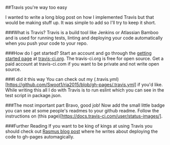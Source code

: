 ##Travis you're way too easy

I wanted to write a long blog post on how I implemented Travis but that would be making stuff up. It was simple to add so I'll try to keep it short.

###What is Travis?
Travis is a build tool like Jenkins or Atlassian Bamboo and is used for running tests, linting and deploying your code automatically when you push your code to your repo.

###How do I get started?
Start an account and go through the [getting started page](https://travis-ci.org/getting_started) at [travis-ci.org](https://travis-ci.org). The travis-ci.org is free for open source. Get a paid account at travis-ci.com if you want to be private and not write open source.

###I did it this way
You can check out my (.travis.yml)[https://github.com/Swoot1/ria2015/blob/gh-pages/.travis.yml] if you'd like. While writing this all I do with Travis is to run eslint which you can see in the test script in package.json.

###The most important part
Bravo, good job! Now add the small little badge you can see at some people's readmes to your github readme. Follow the instructions on (this page)[https://docs.travis-ci.com/user/status-images/].

###Further Reading
If you want to be king of kings at using Travis you should check out [Rasmus blog post](https://rasmus.eneman.eu/continuous-integration-and-deployment-to-gh-pages/) where he writes about deploying the code to gh-pages automagically.
